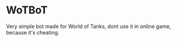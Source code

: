 # WoTBoT

Very simple bot made for World of Tanks, dont use it in online game, because it's cheating.
